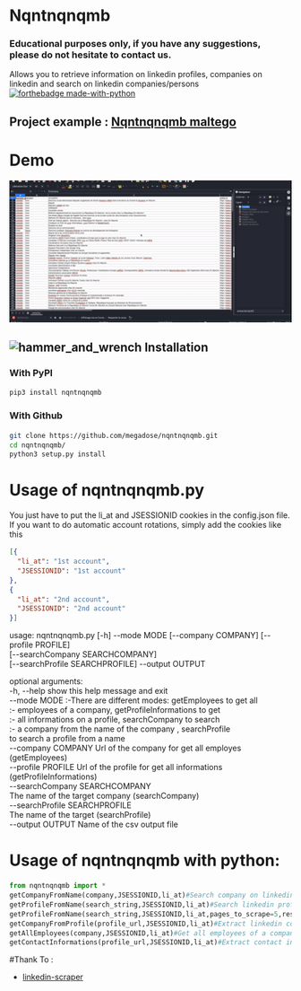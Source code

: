 # Nqntnqnqmb
### Educational purposes only, if you have any suggestions, please do not hesitate to contact us.
Allows you to retrieve information on linkedin profiles, companies on linkedin and search on linkedin companies/persons
[![forthebadge made-with-python](http://ForTheBadge.com/images/badges/made-with-python.svg)](https://www.python.org/)
## Project example : [Nqntnqnqmb maltego](https://github.com/megadose/nqntnqnqmb-maltego)

# Demo
![](demo.gif)

## ![hammer_and_wrench](https://github.githubassets.com/images/icons/emoji/unicode/1f6e0.png) Installation

### With PyPI

```bash
pip3 install nqntnqnqmb
```

### With Github

```bash
git clone https://github.com/megadose/nqntnqnqmb.git
cd nqntnqnqmb/
python3 setup.py install
```

# Usage of nqntnqnqmb.py 
You just have to put the li_at and JSESSIONID cookies in the config.json file. If you want to do automatic account rotations, simply add the cookies like this
```json
[{
  "li_at": "1st account",
  "JSESSIONID": "1st account"
},
{
  "li_at": "2nd account",
  "JSESSIONID": "2nd account"
}]
```

usage: nqntnqnqmb.py [-h] --mode MODE [--company COMPANY] [--profile PROFILE]  
                     [--searchCompany SEARCHCOMPANY]  
                     [--searchProfile SEARCHPROFILE] --output OUTPUT  
  
optional arguments:  
  -h, --help   show this help message and exit  
  --mode MODE :-There are different modes: getEmployees to get all  
                :-        employees of a company, getProfileInformations to get  
                :-        all informations on a profile, searchCompany to search  
                :-        a company from the name of the company , searchProfile  
                        to search a profile from a name  
  --company COMPANY     Url of the company for get all employes (getEmployees)  
  --profile PROFILE     Url of the profile for get all informations  
                        (getProfileInformations)  
  --searchCompany SEARCHCOMPANY  
                        The name of the target company (searchCompany)  
  --searchProfile SEARCHPROFILE  
                        The name of the target (searchProfile)  
  --output OUTPUT       Name of the csv output file  
  

# Usage of nqntnqnqmb with python:

```python
from nqntnqnqmb import *
getCompanyFromName(company,JSESSIONID,li_at)#Search company on linkedin from name
getProfileFromName(search_string,JSESSIONID,li_at)#Search linkedin profile from name (Simple Usage)
getProfileFromName(search_string,JSESSIONID,li_at,pages_to_scrape=5,results_per_page=20)#Search linkedin profile from name (Advanced Usage)
getCompanyFromProfile(profile_url,JSESSIONID,li_at)#Extract linkedin company from a profile
getAllEmployees(company,JSESSIONID,li_at)#Get all employees of a company from the linkedin company url
getContactInformations(profile_url,JSESSIONID,li_at)#Extract contact informations from a profiles like the email, phone number and more
```

#Thank To :
- [linkedin-scraper](https://github.com/hakimkhalafi/linkedin-scraper)
